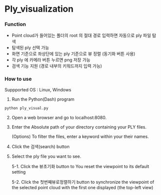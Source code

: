 # Ply_visualization


### Function 
- Point cloud가 들어있는 폴더의 root 의 절대 경로 입력하면 자동으로 ply 파일 탐색
-  탐색된 ply 선택 가능
-  화면 기준으로 좌상단에 있는 ply 기준으로 뷰 정렬 (동기화 버튼 사용)
-  각 ply 에 카메라 버튼 누르면 png 저장 가능
-  검색 기능 지원 (경로 내부의 키워드까지 입력 가능)




### How to use

Suppported OS : Linux, Windows

1. Run the Python(Dash) program

```bash
python ply_visual.py
```

2. Open a web browser and go to localhost:8080.

3. Enter the Absolute path of your directory containing your PLY files.

    (Options) To filter the files, enter a keyword within your their names.

4. Click the 검색(search) button

5. Select the ply file you want to see.

    5-1. Click the 뷰초기화 button to You reset the viewpoint to its default setting

    5-2. Click the 첫번째뷰로정렬하기 button to synchronize the viewpoint of the selected point cloud with the first one displayed (the top-left view)


